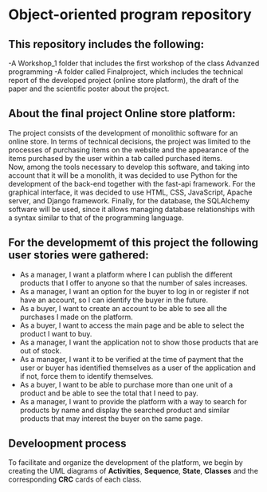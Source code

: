# Object-oriented program repository

## This repository includes the following:
-A Workshop_1 folder that includes the first workshop of the class Advanzed programming 
-A folder called Finalproject, which includes the technical report of the developed project (online store platform), the draft of the paper and the scientific poster about the project.

## About the final project Online store platform:
The project consists of the development of monolithic software for an online store.  In terms of technical decisions, the project was limited to the processes of purchasing items on the website and the appearance of the items purchased by the user within a tab called purchased items.  
Now, among the tools necessary to develop this software, and taking into account that it will be a monolith, it was decided to use Python for the development of the back-end together with the fast-api framework. For the graphical interface, it was decided to use HTML, CSS, JavaScript, Apache server, and Django framework. Finally, for the database, the SQLAlchemy software will be used, since it allows managing database relationships with a syntax similar to that of the programming language.

## For the developmemt of this project the following user stories were gathered:

- As a manager, I want a platform where I can publish the different products that I offer to anyone so that the number of sales increases.
- As a manager, I want an option for the buyer to log in or register if not have an account, so I can identify the buyer in the future.
- As a buyer, I want to create an account to be able to see all the purchases I made on the platform. 
- As a buyer, I want to access the main page and be able to select the product I want to buy.
- As a manager, I want the application not to show those products that are out of stock.
- As a manager, I want it to be verified at the time of payment that the user or buyer has identified themselves as a user of the application and if not, force them to identify themselves.
- As a buyer, I want to be able to purchase more than one unit of a product and be able to see the total that I need to pay.
- As a manager, I want to provide the platform with a way to search for products by name and display the searched product and similar products that may interest the buyer on the same page. 

## Develoopment process
To facilitate and organize the development of the platform, we begin by creating the UML diagrams of __Activities__, __Sequence__, __State__, __Classes__ and the corresponding __CRC__ cards of each class. 

